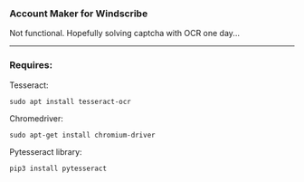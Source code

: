 ### Account Maker for Windscribe ###

Not functional. Hopefully solving captcha with OCR one day...

---------------------------------------------------------------

### Requires: ##

Tesseract:

```sudo apt install tesseract-ocr```

Chromedriver:

```sudo apt-get install chromium-driver```

Pytesseract library:

```pip3 install pytesseract```
